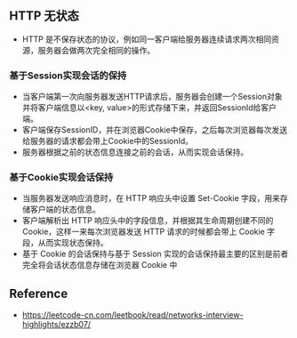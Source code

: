 ## HTTP 无状态

- HTTP 是不保存状态的协议，例如同一客户端给服务器连续请求两次相同资源，服务器会做两次完全相同的操作。
  

### 基于Session实现会话的保持

- 当客户端第一次向服务器发送HTTP请求后，服务器会创建一个Session对象并将客户端信息以<key, value>的形式存储下来，并返回SessionId给客户端。
- 客户端保存SessionID，并在浏览器Cookie中保存，之后每次浏览器每次发送给服务器的请求都会带上Cookie中的SessionId。
- 服务器根据之前的状态信息连接之前的会话，从而实现会话保持。

### 基于Cookie实现会话保持
- 当服务器发送响应消息时，在 HTTP 响应头中设置 Set-Cookie 字段，用来存储客户端的状态信息。
- 客户端解析出 HTTP 响应头中的字段信息，并根据其生命周期创建不同的 Cookie，这样一来每次浏览器发送 HTTP 请求的时候都会带上 Cookie 字段，从而实现状态保持。
- 基于 Cookie 的会话保持与基于 Session 实现的会话保持最主要的区别是前者完全将会话状态信息存储在浏览器 Cookie 中

## Reference
- https://leetcode-cn.com/leetbook/read/networks-interview-highlights/ezzb07/
